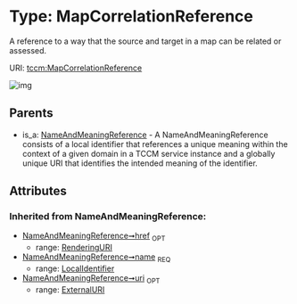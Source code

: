 
# Type: MapCorrelationReference


A reference to a way that the source and target in a map can be related or assessed.

URI: [tccm:MapCorrelationReference](https://hotecosystem.org/tccm/MapCorrelationReference)


![img](http://yuml.me/diagram/nofunky;dir:TB/class/[NameAndMeaningReference],[NameAndMeaningReference]^-[MapCorrelationReference&#124;name(i):LocalIdentifier;uri(i):ExternalURI%20%3F;href(i):RenderingURI%20%3F])

## Parents

 *  is_a: [NameAndMeaningReference](NameAndMeaningReference.md) - A NameAndMeaningReference consists of a local identifier that references a unique meaning within the context of a given domain in a TCCM service instance and a globally unique URI that identifies the intended meaning of the identifier.

## Attributes


### Inherited from NameAndMeaningReference:

 * [NameAndMeaningReference➞href](NameAndMeaningReference_href.md)  <sub>OPT</sub>
    * range: [RenderingURI](types/RenderingURI.md)
 * [NameAndMeaningReference➞name](NameAndMeaningReference_name.md)  <sub>REQ</sub>
    * range: [LocalIdentifier](types/LocalIdentifier.md)
 * [NameAndMeaningReference➞uri](NameAndMeaningReference_uri.md)  <sub>OPT</sub>
    * range: [ExternalURI](types/ExternalURI.md)
